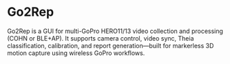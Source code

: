 # Go2Rep
Go2Rep is a GUI for multi-GoPro HERO11/13 video collection and processing (COHN or BLE+AP). It supports camera control, video sync, Theia classification, calibration, and report generation—built for markerless 3D motion capture using wireless GoPro workflows.
